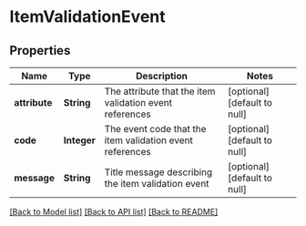 # ItemValidationEvent
## Properties

Name | Type | Description | Notes
------------ | ------------- | ------------- | -------------
**attribute** | **String** | The attribute that the item validation event references | [optional] [default to null]
**code** | **Integer** | The event code that the item validation event references | [optional] [default to null]
**message** | **String** | Title message describing the item validation event | [optional] [default to null]

[[Back to Model list]](../README.md#documentation-for-models) [[Back to API list]](../README.md#documentation-for-api-endpoints) [[Back to README]](../README.md)

